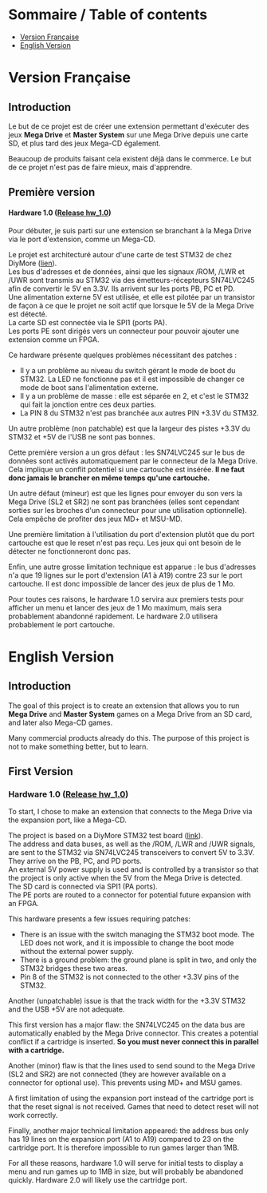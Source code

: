 # Sommaire / Table of contents

- [Version Française](#version-francaise)
- [English Version](#english-version)

# Version Française

## Introduction
Le but de ce projet est de créer une extension permettant d'exécuter des jeux **Mega Drive** et **Master System** sur une Mega Drive depuis une carte SD, et plus tard des jeux Mega-CD également.

Beaucoup de produits faisant cela existent déjà dans le commerce. Le but de ce projet n'est pas de faire mieux, mais d'apprendre.

## Première version
#### Hardware 1.0 ([Release hw_1.0](https://github.com/Pilou44/mega-sd/releases/tag/hw_1.0))
Pour débuter, je suis parti sur une extension se branchant à la Mega Drive via le port d'extension, comme un Mega-CD.

Le projet est architecturé autour d'une carte de test STM32 de chez DiyMore ([lien](https://www.diymore.cc/products/stm32f4-discovery-stm32f407vgt6-microcontroller-32bit-flash-mcu-arm-cortex-m4-core-development-board?_pos=33&_sid=8834dc3dc&_ss=r)).\
Les bus d'adresses et de données, ainsi que les signaux /ROM, /LWR et /UWR sont transmis au STM32 via des émetteurs-récepteurs SN74LVC245 afin de convertir le 5V en 3.3V. Ils arrivent sur les ports PB, PC et PD.\
Une alimentation externe 5V est utilisée, et elle est pilotée par un transistor de façon à ce que le projet ne soit actif que lorsque le 5V de la Mega Drive est détecté.\
La carte SD est connectée via le SPI1 (ports PA).\
Les ports PE sont dirigés vers un connecteur pour pouvoir ajouter une extension comme un FPGA.

Ce hardware présente quelques problèmes nécessitant des patches :
- Il y a un problème au niveau du switch gérant le mode de boot du STM32. La LED ne fonctionne pas et il est impossible de changer ce mode de boot sans l'alimentation externe.
- Il y a un problème de masse : elle est séparée en 2, et c'est le STM32 qui fait la jonction entre ces deux parties.
- La PIN 8 du STM32 n'est pas branchée aux autres PIN +3.3V du STM32.

Un autre problème (non patchable) est que la largeur des pistes +3.3V du STM32 et +5V de l'USB ne sont pas bonnes.

Cette première version a un gros défaut : les SN74LVC245 sur le bus de données sont activés automatiquement par le connecteur de la Mega Drive. Cela implique un conflit potentiel si une cartouche est insérée. **Il ne faut donc jamais le brancher en même temps qu'une cartouche.**

Un autre défaut (mineur) est que les lignes pour envoyer du son vers la Mega Drive (SL2 et SR2) ne sont pas branchées (elles sont cependant sorties sur les broches d'un connecteur pour une utilisation optionnelle). Cela empêche de profiter des jeux MD+ et MSU-MD.

Une première limitation à l'utilisation du port d'extension plutôt que du port cartouche est que le reset n'est pas reçu. Les jeux qui ont besoin de le détecter ne fonctionneront donc pas.

Enfin, une autre grosse limitation technique est apparue : le bus d'adresses n'a que 19 lignes sur le port d'extension (A1 à A19) contre 23 sur le port cartouche. Il est donc impossible de lancer des jeux de plus de 1 Mo.

Pour toutes ces raisons, le hardware 1.0 servira aux premiers tests pour afficher un menu et lancer des jeux de 1 Mo maximum, mais sera probablement abandonné rapidement. Le hardware 2.0 utilisera probablement le port cartouche.

# English Version

## Introduction
The goal of this project is to create an extension that allows you to run **Mega Drive** and **Master System** games on a Mega Drive from an SD card, and later also Mega-CD games.

Many commercial products already do this. The purpose of this project is not to make something better, but to learn.

## First Version
### Hardware 1.0  ([Release hw_1.0](https://github.com/Pilou44/mega-sd/releases/tag/hw_1.0))
To start, I chose to make an extension that connects to the Mega Drive via the expansion port, like a Mega-CD.

The project is based on a DiyMore STM32 test board ([link](https://www.diymore.cc/products/stm32f4-discovery-stm32f407vgt6-microcontroller-32bit-flash-mcu-arm-cortex-m4-core-development-board?_pos=33&_sid=8834dc3dc&_ss=r)).\
The address and data buses, as well as the /ROM, /LWR and /UWR signals, are sent to the STM32 via SN74LVC245 transceivers to convert 5V to 3.3V. They arrive on the PB, PC, and PD ports.\
An external 5V power supply is used and is controlled by a transistor so that the project is only active when the 5V from the Mega Drive is detected.\
The SD card is connected via SPI1 (PA ports).\
The PE ports are routed to a connector for potential future expansion with an FPGA.

This hardware presents a few issues requiring patches:
- There is an issue with the switch managing the STM32 boot mode. The LED does not work, and it is impossible to change the boot mode without the external power supply.
- There is a ground problem: the ground plane is split in two, and only the STM32 bridges these two areas.
- Pin 8 of the STM32 is not connected to the other +3.3V pins of the STM32.

Another (unpatchable) issue is that the track width for the +3.3V STM32 and the USB +5V are not adequate.

This first version has a major flaw: the SN74LVC245 on the data bus are automatically enabled by the Mega Drive connector. This creates a potential conflict if a cartridge is inserted. **So you must never connect this in parallel with a cartridge.**

Another (minor) flaw is that the lines used to send sound to the Mega Drive (SL2 and SR2) are not connected (they are however available on a connector for optional use). This prevents using MD+ and MSU games.

A first limitation of using the expansion port instead of the cartridge port is that the reset signal is not received. Games that need to detect reset will not work correctly.

Finally, another major technical limitation appeared: the address bus only has 19 lines on the expansion port (A1 to A19) compared to 23 on the cartridge port. It is therefore impossible to run games larger than 1MB.

For all these reasons, hardware 1.0 will serve for initial tests to display a menu and run games up to 1MB in size, but will probably be abandoned quickly. Hardware 2.0 will likely use the cartridge port.
